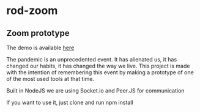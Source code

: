 # rod-zoom
## Zoom prototype

The demo is available [here](https://rod-zoom.herokuapp.com)

The pandemic is an unprecedented event. It has alienated us, it has changed our habits, it has changed the way we live.
This project is made with the intention of remembering this event by making a prototype of one of the most used tools at that time.

Built in NodeJS we are using Socket.io and Peer.JS for communication

If you want to use it, just clone and run npm install
